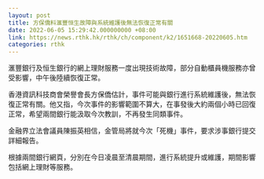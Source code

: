 ```yaml
---
layout: post
title: 方保僑料滙豐恒生故障與系統維護後無法恢復正常有關
date: 2022-06-05 15:29:42.000000000 +08:00
link: https://news.rthk.hk/rthk/ch/component/k2/1651668-20220605.htm
categories: rthk
---
```


滙豐銀行及恒生銀行的網上理財服務一度出現技術故障，部分自動櫃員機服務亦曾受影響，中午後陸續恢復正常。

香港資訊科技商會榮譽會長方保僑估計，事件可能與銀行進行系統維護後，無法恢復正常有關。他又指，今次事件的影響範圍不算大，在事發後大約兩個小時已回復正常，希望兩間銀行能汲取今次教訓，不再發生同類事件。

金融界立法會議員陳振英相信，金管局將就今次「死機」事件，要求涉事銀行提交詳細報告。

根據兩間銀行網頁，分別在今日凌晨至清晨期間，進行系統提升或維護，期間影響包括網上理財等服務。
